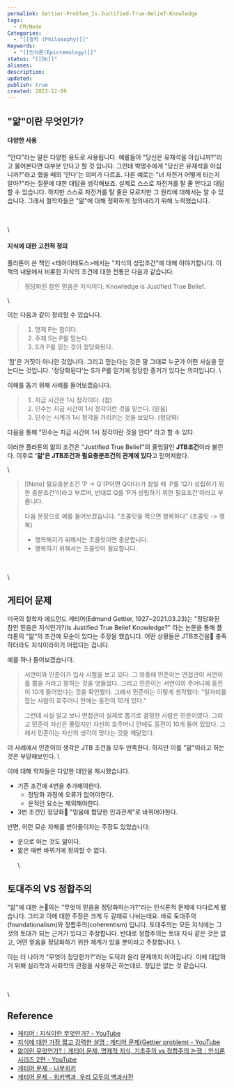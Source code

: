 ```yaml
---
permalink: Gettier-Problem_Is-Justified-True-Belief-Knowledge
tags:
  - CM/Node
Categories:
  - "[[철학 (Philosophy)]]"
Keywords:
  - "[[인식론(Epistemology)]]"
status: "[[On]]"
aliases: 
description: 
updated: 
publish: true
created: 2023-12-09
---
```



## "앎"이란 무엇인가?
#### 다양한 사용
"안다"라는 말은 다양한 용도로 사용됩니다. 예를들어 "당신은 유재석을 아십니까?"라고 물어본다면 대부분 안다고 할 것 입니다. 그런데 박명수에게 "당신은 유재석을 아십니까?"라고 했을 때의 '안다'는 의미가 다르죠. 다른 예로는 "너 자전거 어떻게 타는지 알아?"라는 질문에 대한 대답을 생각해보죠. 실제로 스스로 자전거를 탈 줄 안다고 대답할 수 있습니다. 하지만 스스로 자전거를 탈 줄은 모르지만 그 원리에 대해서는 알 수 있습니다. 
그래서 철학자들은 "앎"에 대해 정확하게 정의내리기 위해 노력했습니다. 

\
\
\
	

#### 지식에 대한  고전적 정의
플라톤이 쓴 책인 <테아이테토스>에서는 "지식의 성립조건"에 대해 이야기합니다. 이 책의 내용에서 비롯한 지식의 조건에 대한 전통은 다음과 같습니다. 
>정당화된 참인 믿음은 지식이다. 
>Knowledge is Justified True Belief. 

\
	

이는 다음과 같이 정리할 수 있습니다. 
>1. 명제 P는 참이다. 
>2. 주체 S는 P를 믿는다. 
>3. S가 P를 믿는 것이 정당화된다. 

'참'은 거짓이 아니란 것입니다. 그리고 믿는다는 것은 말 그대로 누군가 어떤 사실을 믿는다는 것입니다. '정당화된다'는 S가 P를 믿기에 정당한 증거가 있다는 의미입니다. 
\
	
이해를 돕기 위해 사례를 들어보겠습니다. 
>1. 지금 시간은 1시 정각이다. (참)
>2. 민수는 지금 시간이 1시 정각이란 것을 믿는다. (믿음)
>3. 민수는 시계가 1시 정각을 가리키는 것을 보았다. (정당화)

다음을 통해 "민수는 지금 시간이 1시 정각이란 것을 안다" 라고 할 수 있다.

이러한 플라톤의 앎의 조건은 "Justified True Belief"의 줄임말인 **JTB조건**이라 불린다. 이후로 **'앎'은 JTB조건과 필요충분조건의 관계에 있다**고 믿어져왔다.

\
	
>[!Note] 필요충분조건
> 'P -> Q'(P이면 Q이다)가 참일 때  P를 ‘Q가 성립하기 위한 충분조건’이라고 부르며, 반대로 Q를 ‘P가 성립하기 위한 필요조건’이라고 부릅니다.
> 
> 다음 문장으로 예를 들어보겠습니다. 
> "초콜릿을 먹으면 행복하다" (초콜릿 -> 행복)
> - 행복해지기 위해서는 초콜릿이면 충분합니다. 
> - 행복하기 위해서는 초콜릿이 필요합니다. 


\
\
\
	

## 게티어 문제
미국의 철학자 에드먼드 게티어(Edmund Gettier, 1927~2021.03.23)는 "정당화된 참인 믿음은 지식인가?(Is Justified True Belief Knowledge?" 라는 논문을 통해 플라톤의 "앎"의 조건에 모순이 있다는 주장을 했습니다. 어떤 상황들은 JTB조건을 충족하더라도 지식이라하기 어렵다는 겁니다. 

예를 하나 들어보겠습니다. 
>서연이와 민준이가 입사 시험을 보고 있다. 그 와중에 민준이는 면접관이 서연이를 뽑을 거라고 말하는 것을 엿들었다. 그리고 민준이는 서연이의 주머니에 동전이 10개 들어있다는 것을 확인했다. 그래서 민준이는 이렇게 생각했다:
>"일자리를 잡는 사람의 호주머니 안에는 동전이 10개 있다."
>
>그런데 사실 알고 보니 면접관이 실제로 뽑기로 결정한 사람은 민준이였다. 그리고 민준이 자신은 몰랐지만 자신의 호주머니 안에도 동전이 10개 들어 있었다. 그래서 민준이는 자신의 생각이 맞다는 것을 깨달았다. 

이 사례에서 민준이의 생각은 JTB 조건을 모두 만족한다. 하지만 이를 "앎"이라고 하는 것은 부당해보인다. 
\
	
이에 대해 학자들은 다양한 대안을 제시했습니다. 
- 기존 조건에 4번을 추가해야한다. 
	- 정당화 과정에 오류가 없어야한다. 
	- 운적인 요소는 제외해야한다. 
- 3번 조건인 정당화 "믿음에 합당한 인과관계"로 바뀌어야한다. 

반면, 이런 모순 자체를 받아들이자는 주장도 있었습니다. 
- 운으로 아는 것도 앎이다. 
- 앎은 매번 바뀌기에 정의할 수 없다. 
\
\
\
	

## 토대주의 VS 정합주의
"앎"에 대한 논의는 "무엇이 믿음을 정당화하는가?"라는 인식론적 문제에 다다르게 됐습니다. 그리고 이에 대한 주장은 크게 두 갈래로 나뉘는데요. 바로 토대주의(foundationalism)와 정합주의(coherentism) 입니다. 
토대주의는  모든 지식에는 그것의 토대가 되는 근거가 있다고 주장합니다. 반대로 정합주의는 토대 지식 같은 것은 없고, 어떤 믿음을 정당화하기 위한 체계가 있을 뿐이라고 주장합니다. 
\
	
이는 더 나아가 "무엇이 정당한가?"라는 도덕과 윤리 문제까지 이어집니다. 이에 대답하기 위해 심리학과 사회학의 관점을 사용하곤 하는데요. 정답은 없는 것 같습니다. 

\
\
\
	

## Reference
- [게티어 : 지식이란 무엇인가? - YouTube](https://www.youtube.com/watch?v=Fh8W8Q32hXk)
- [지식에 대한 가장 짧고 강력한 설명 : 게티어 문제(Gettier problem) - YouTube](https://www.youtube.com/watch?v=r3Vm2N2hO8c)
- [앎이란 무엇인가?｜게티어 문제, 명제적 지식, 기초주의 vs 정합주의 논쟁｜인식론 시리즈 2편 - YouTube](https://www.youtube.com/watch?v=QYXVr9-DcPk)
- [게티어 문제 - 나무위키](https://namu.wiki/w/%EA%B2%8C%ED%8B%B0%EC%96%B4%20%EB%AC%B8%EC%A0%9C)
- [게티어 문제 - 위키백과, 우리 모두의 백과사전](https://ko.wikipedia.org/wiki/%EA%B2%8C%ED%8B%B0%EC%96%B4_%EB%AC%B8%EC%A0%9C)